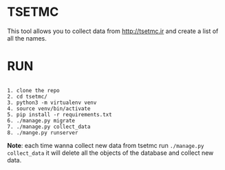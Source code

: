# TSETMC
This tool allows you to collect data from http://tsetmc.ir and create a list of all the names.


# RUN
~~~~~~~~~~~~~~~~

1. clone the repo
2. cd tsetmc/
3. python3 -m virtualenv venv
4. source venv/bin/activate
5. pip install -r requirements.txt
6. ./manage.py migrate  
7. ./manage.py collect_data
8. ./mange.py runserver

~~~~~~~~~~~~~~~~

**Note**: each time wanna collect new data from tsetmc run `./manage.py collect_data` it will delete all the objects of the database and collect new data.
